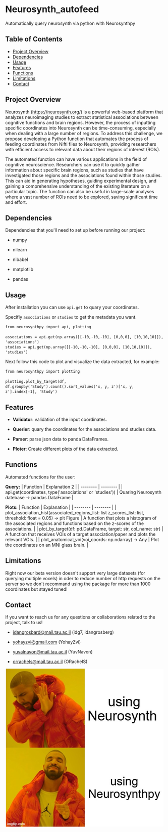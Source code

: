 # Neurosynth_autofeed

  

Automatically query neurosynth via python with Neurosynthpy

  

## Table of Contents

  

- [Project Overview](#project-overview)
- [Dependencies](#installation)
- [Usage](#usage)
- [Features](#features)
- [Functions](#functions)
- [Limitations](#limitations)
- [Contact](#contact)

  

## Project Overview

  

Neurosynth (https://neurosynth.org/) is a powerful web-based platform that analyzes neuroimaging studies to extract statistical associations between cognitive functions and brain regions. However, the process of inputting specific coordinates into Neurosynth can be time-consuming, especially when dealing with a large number of regions. To address this challenge, we propose developing a Python function that automates the process of feeding coordinates from Nifti files to Neurosynth, providing researchers with efficient access to relevant data about their regions of interest (ROIs).

  

The automated function can have various applications in the field of cognitive neuroscience. Researchers can use it to quickly gather information about specific brain regions, such as studies that have investigated those regions and the associations found within those studies. This can aid in generating hypotheses, guiding experimental design, and gaining a comprehensive understanding of the existing literature on a particular topic. The function can also be useful in large-scale analyses where a vast number of ROIs need to be explored, saving significant time and effort.

  

## Dependencies

  

Dependencies that you'll need to set up before running our project:

- numpy

- nilearn

- nibabel

- matplotlib

- pandas

  

## Usage

  

After installation you can use `api.get` to quary your coordinates.

Specifiy `associations` or `studies` to get the metadata you want.

  



    from neurosynthpy import api, plotting
    
    associations = api.get(np.array([[-10,-10,-10], [0,0,0], [10,10,10]]), 'associations')
    studies = api.get(np.array([[-10,-10,-10], [0,0,0], [10,10,10]]), 'studies')
      

Next follow this code to plot and visualize the data extracted, for example:

  

    from neurosynthpy import plotting
    
    plotting.plot_by_target(df, df.groupby('Study').count().sort_values('x, y, z')['x, y, z'].index[-1], 'Study')

## Features

  

-  **Validator**: validation of the input coordinates.

-  **Querier**: quary the coordinates for the associations and studies data.

-  **Parser**: parse json data to panda DataFrames.

-  **Ploter**: Create different plots of the data extracted.
  
## Functions

Automated functions for the user:

**Query:**
| Function | Explanation 2 |
| -------- | -------- | 
| api.get(coordinates, type('associations' or 'studies'))  | Quaring Neurosynth datebase -> pandas.DataFrame   |

**Plots:**
| Function | Explanation |
| -------- | -------- | 
| plot_association_hist(associated_regions_list: list z_scores_list: list, threshold: float = 0.05) -> plt Figure   | A function that plots a histogram of the associated regions and functions based on the z-scores of the associations.    |
| plot_by_target(df: pd.DataFrame, target: str, col_name: str)  |     A function that receives VOIs of a target association/paper and plots the relevant VOIs.     |
| plot_anatomical_voi(voi_coords: np.ndarray) -> Any   |    Plot the coordinates on an MNI glass brain.      |



## Limitations

Right now our beta version doesn't support very large datasets (for querying multiple voxels) in oder to reduce number of http requests on the server so we don't recommand using the package for more than 1000 coordinates but stayed tuned!


## Contact

  

If you want to reach us for any questions or collaborations related to the project, talk to us!

  

- idangrosbard@mail.tau.ac.il (idg7, idangrosberg)

- yohayzvi@gmail.com (YohayZvi)

- yuvalnavon@mail.tau.ac.il (YuvNavon)

- orrachels@mail.tau.ac.il (ORachelS)





<div align="center">

![](drake_meme.jpeg)

</div>